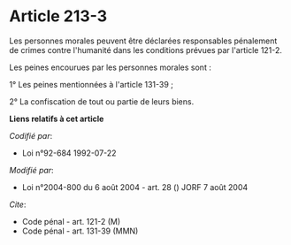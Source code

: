 # Article 213-3

Les personnes morales peuvent être déclarées responsables pénalement de crimes contre l'humanité dans les conditions prévues
par l'article 121-2.

Les peines encourues par les personnes morales sont :

1° Les peines mentionnées à l'article 131-39 ;

2° La confiscation de tout ou partie de leurs biens.

**Liens relatifs à cet article**

_Codifié par_:

  - Loi n°92-684 1992-07-22

_Modifié par_:

  - Loi n°2004-800 du 6 août 2004 - art. 28 () JORF 7 août 2004

_Cite_:

  - Code pénal - art. 121-2 (M)
  - Code pénal - art. 131-39 (MMN)
